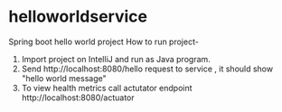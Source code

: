 # helloworldservice
Spring boot hello world project 
How to run project-
1. Import project on IntelliJ and run as Java program.
2. Send http://localhost:8080/hello request to service , it should show "hello world message"
3. To view health metrics call actutator endpoint http://localhost:8080/actuator
